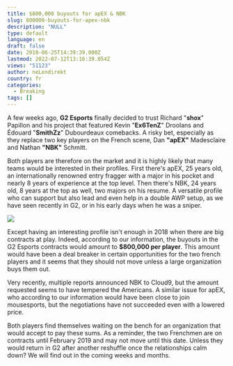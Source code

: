 ```yaml
---
title: $800,000 buyouts for apEX & NBK
slug: 800000-buyouts-for-apex-nbk
description: "NULL"
type: default
language: en
draft: false
date: 2018-06-25T14:39:39.000Z
lastmod: 2022-07-12T13:16:39.054Z
views: "51123"
author: neLendirekt
country: fr
categories:
  - Breaking
tags: []
---
```

A few weeks ago, **G2 Esports** finally decided to trust Richard "**shox**" Papillon and his project that featured Kevin "**Ex6TenZ**" Droolans and Édouard "**SmithZz**" Dubourdeaux comebacks. A risky bet, especially as they replace two key players on the French scene, Dan **"apEX"** Madesclaire and Nathan **"NBK"** Schmitt.

Both players are therefore on the market and it is highly likely that many teams would be interested in their profiles. First there's apEX, 25 years old, an internationally renowned entry fragger with a major in his pocket and nearly 8 years of experience at the top level. Then there's NBK, 24 years old, 8 years at the top as well, two majors on his resume. A versatile profile who can support but also lead and even help in a double AWP setup, as we have seen recently in G2, or in his early days when he was a sniper.

![](/images/articles/5b30e2de85aee/images/7XfuQrHDF872Ihv6pfMH3i6YvvadHufH4kcuktjt.jpeg)

Except having an interesting profile isn't enough in 2018 when there are big contracts at play. Indeed, according to our information, the buyouts in the G2 Esports contracts would amount to **$800,000 per player**. This amount would have been a deal breaker in certain opportunities for the two french players and it seems that they should not move unless a large organization buys them out.

Very recently, multiple reports announced NBK to Cloud9, but the amount requested seems to have tempered the Americans. A similar issue for apEX, who according to our information would have been close to join mousesports, but the negotiations have not succeeded even with a lowered price.

Both players find themselves waiting on the bench for an organization that would accept to pay these sums. As a reminder, the two Frenchmen are on contracts until February 2019 and may not move until this date. Unless they would return in G2 after another reshuffle once the relationships calm down? We will find out in the coming weeks and months.
